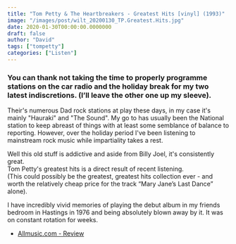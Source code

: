 ```yaml
---
title: "Tom Petty & The Heartbreakers - Greatest Hits [vinyl] (1993)"
image: "/images/post/wilt_20200130_TP.Greatest.Hits.jpg"
date: 2020-01-30T00:00:00.0000000
draft: false
author: "David"
tags: ["tompetty"]
categories: ["Listen"]
---
```

### You can thank not taking the time to properly programme stations on the car radio and the holiday break for my two latest indiscretions. (I’ll leave the other one up my sleeve).  
  
Their's numerous Dad rock stations at play these days, in my case it's mainly "Hauraki" and "The Sound".  My go to has usually been the National station to keep abreast of things with at least some semblance of balance to reporting. However, over the holiday period I've been listening to mainstream rock music while impartiality takes a rest.    
  
Well this old stuff is addictive and aside from Billy Joel, it's consistently great.   
Tom Petty's greatest hits is a direct result of recent listening.   
(This could possibly be the greatest, greatest hits collection ever - and worth the relatively cheap price for the track “Mary Jane’s Last Dance” alone).   
  
I have incredibly vivid memories of playing the debut album in my friends bedroom in Hastings in 1976 and being absolutely blown away by it. It was on constant rotation for weeks.

-  [Allmusic.com - Review](https://www.allmusic.com/album/greatest-hits-mw0000621735)